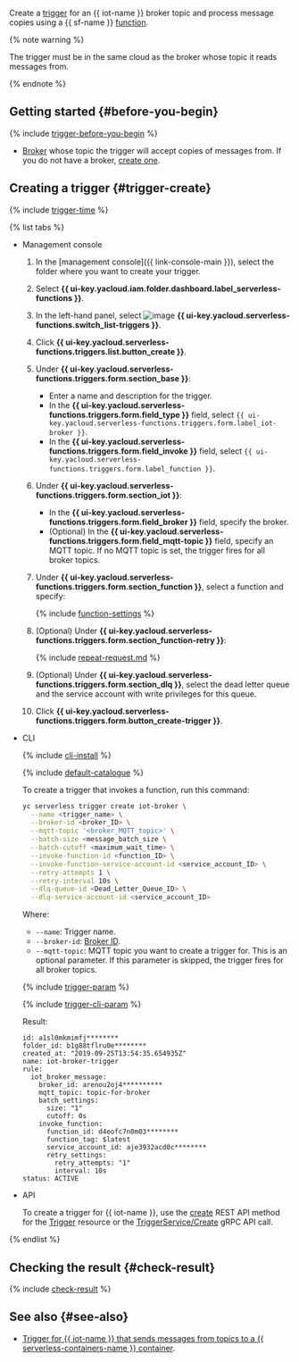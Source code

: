Create a [trigger](../../functions/concepts/trigger/iot-core-trigger.md) for an {{ iot-name }} broker topic and process message copies using a {{ sf-name }} [function](../../functions/concepts/function.md).

{% note warning %}

The trigger must be in the same cloud as the broker whose topic it reads messages from.

{% endnote %}

## Getting started {#before-you-begin}

{% include [trigger-before-you-begin](trigger-before-you-begin.md) %}

* [Broker](../../iot-core/concepts/index.md#broker) whose topic the trigger will accept copies of messages from. If you do not have a broker, [create one](../../iot-core/operations/broker/broker-create.md).

## Creating a trigger {#trigger-create}

{% include [trigger-time](trigger-time.md) %}

{% list tabs %}

- Management console

    1. In the [management console]({{ link-console-main }}), select the folder where you want to create your trigger.

    1. Select **{{ ui-key.yacloud.iam.folder.dashboard.label_serverless-functions }}**.

    1. In the left-hand panel, select ![image](../../_assets/functions/triggers.svg) **{{ ui-key.yacloud.serverless-functions.switch_list-triggers }}**.

    1. Click **{{ ui-key.yacloud.serverless-functions.triggers.list.button_create }}**.

    1. Under **{{ ui-key.yacloud.serverless-functions.triggers.form.section_base }}**:

        * Enter a name and description for the trigger.
        * In the **{{ ui-key.yacloud.serverless-functions.triggers.form.field_type }}** field, select `{{ ui-key.yacloud.serverless-functions.triggers.form.label_iot-broker }}`.
        * In the **{{ ui-key.yacloud.serverless-functions.triggers.form.field_invoke }}** field, select `{{ ui-key.yacloud.serverless-functions.triggers.form.label_function }}`.

    1. Under **{{ ui-key.yacloud.serverless-functions.triggers.form.section_iot }}**:

        * In the **{{ ui-key.yacloud.serverless-functions.triggers.form.field_broker }}** field, specify the broker.
        * (Optional) In the **{{ ui-key.yacloud.serverless-functions.triggers.form.field_mqtt-topic }}** field, specify an MQTT topic. If no MQTT topic is set, the trigger fires for all broker topics.

    1. Under **{{ ui-key.yacloud.serverless-functions.triggers.form.section_function }}**, select a function and specify:

        {% include [function-settings](function-settings.md) %}

    1. (Optional) Under **{{ ui-key.yacloud.serverless-functions.triggers.form.section_function-retry }}**:

        {% include [repeat-request.md](repeat-request.md) %}

    1. (Optional) Under **{{ ui-key.yacloud.serverless-functions.triggers.form.section_dlq }}**, select the dead letter queue and the service account with write privileges for this queue.

    1. Click **{{ ui-key.yacloud.serverless-functions.triggers.form.button_create-trigger }}**.

- CLI

    {% include [cli-install](../cli-install.md) %}

    {% include [default-catalogue](../default-catalogue.md) %}

    To create a trigger that invokes a function, run this command:

    ```bash
    yc serverless trigger create iot-broker \
      --name <trigger_name> \
      --broker-id <broker_ID> \
      --mqtt-topic '<broker_MQTT_topic>' \
      --batch-size <message_batch_size \
      --batch-cutoff <maximum_wait_time> \
      --invoke-function-id <function_ID> \
      --invoke-function-service-account-id <service_account_ID> \
      --retry-attempts 1 \
      --retry-interval 10s \
      --dlq-queue-id <Dead_Letter_Queue_ID> \
      --dlq-service-account-id <service_account_ID>
    ```

    Where:

    * `--name`: Trigger name.
    * `--broker-id`: [Broker ID](../../iot-core/operations/broker/broker-list.md).
    * `--mqtt-topic`: MQTT topic you want to create a trigger for. This is an optional parameter. If this parameter is skipped, the trigger fires for all broker topics.

    {% include [trigger-param](../iot-core/trigger-param-cf.md) %}

    {% include [trigger-cli-param](trigger-cli-param.md) %}

    Result:

    ```text
    id: a1sl0mkmimfj********
    folder_id: b1g88tflru0e********
    created_at: "2019-09-25T13:54:35.654935Z"
    name: iot-broker-trigger
    rule:
      iot_broker_message:
        broker_id: arenou2oj4**********
        mqtt_topic: topic-for-broker
        batch_settings:
          size: "1"
          cutoff: 0s
        invoke_function:
          function_id: d4eofc7n0m03********
          function_tag: $latest
          service_account_id: aje3932acd0c********
          retry_settings:
            retry_attempts: "1"
            interval: 10s
    status: ACTIVE
    ```

- API

  To create a trigger for {{ iot-name }}, use the [create](../../functions/triggers/api-ref/Trigger/create.md) REST API method for the [Trigger](../../functions/triggers/api-ref/Trigger/index.md) resource or the [TriggerService/Create](../../functions/triggers/api-ref/grpc/trigger_service.md#Create) gRPC API call.

{% endlist %}

## Checking the result {#check-result}

{% include [check-result](check-result.md) %}

## See also {#see-also}

* [Trigger for {{ iot-name }} that sends messages from topics to a {{ serverless-containers-name }} container](../../serverless-containers/operations/iot-core-trigger-broker-create.md).
